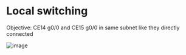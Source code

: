 # Local switching

Objective: CE14 g0/0 and CE15 g0/0 in same subnet like they directly connected

![image](https://user-images.githubusercontent.com/55949652/102809712-7dfae380-43e8-11eb-8540-63755b6b41c8.png)
